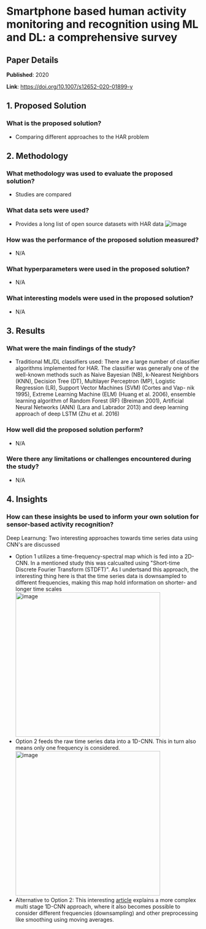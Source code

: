 # Smartphone based human activity monitoring and recognition using ML and DL: a comprehensive survey

## Paper Details

**Published**: 2020

**Link**: https://doi.org/10.1007/s12652-020-01899-y

## 1. Proposed Solution

### What is the proposed solution?
- Comparing different approaches to the HAR problem

## 2. Methodology

### What methodology was used to evaluate the proposed solution?
- Studies are compared

### What data sets were used?
- Provides a long list of open source datasets with HAR data ![image](https://user-images.githubusercontent.com/22744751/224630097-611c7da3-3788-40c7-a350-41fa77cf63ab.png)

### How was the performance of the proposed solution measured?
- N/A

### What hyperparameters were used in the proposed solution?
- N/A

### What interesting models were used in the proposed solution?
- N/A

## 3. Results

### What were the main findings of the study?
- Traditional ML/DL classifiers used:
There are a large number of classifier algorithms implemented for HAR. The classifier was generally one of the well-known methods such as 
Naive Bayesian (NB), k-Nearest Neighbors (KNN), Decision 
Tree (DT), Multilayer Perceptron (MP), Logistic Regression 
(LR), Support Vector Machines (SVM) (Cortes and Vap-
nik 1995), Extreme Learning Machine (ELM) (Huang et al. 
2006), ensemble learning algorithm of Random Forest (RF) 
(Breiman 2001), Artificial Neural Networks (ANN) (Lara 
and Labrador 2013) and deep learning approach of deep 
LSTM (Zhu et al. 2016)

### How well did the proposed solution perform?
- N/A

### Were there any limitations or challenges encountered during the study?
- N/A

## 4. Insights

### How can these insights be used to inform your own solution for sensor-based activity recognition?

Deep Learnung: Two interesting approaches towards time series data using CNN's are discussed
- Option 1 utilizes a time-frequency-spectral map which is fed into a 2D-CNN. In a mentioned study this was calcualted using "Short-time Discrete Fourier Transform (STDFT)". As I undertsand this approach, the interesting thing here is that the time series data is downsampled to different frequencies, making this map hold information on shorter- and longer time scales <img width="377" alt="image" src="https://user-images.githubusercontent.com/22744751/224633873-969c50e2-5822-4096-b995-233b6623c17b.png">
- Option 2 feeds the raw time series data into a 1D-CNN. This in turn also means only one frequency is considered. <img width="377" alt="image" src="https://user-images.githubusercontent.com/22744751/224633916-9bcc94cb-7167-4ce4-8244-1b77942606b6.png">
- Alternative to Option 2: This interesting [article](https://towardsdatascience.com/how-to-use-convolutional-neural-networks-for-time-series-classification-56b1b0a07a57) explains a more complex multi stage 1D-CNN approach, where it also becomes possible to consider different frequencies (downsampling) and other preprocessing like smoothing using moving averages.
